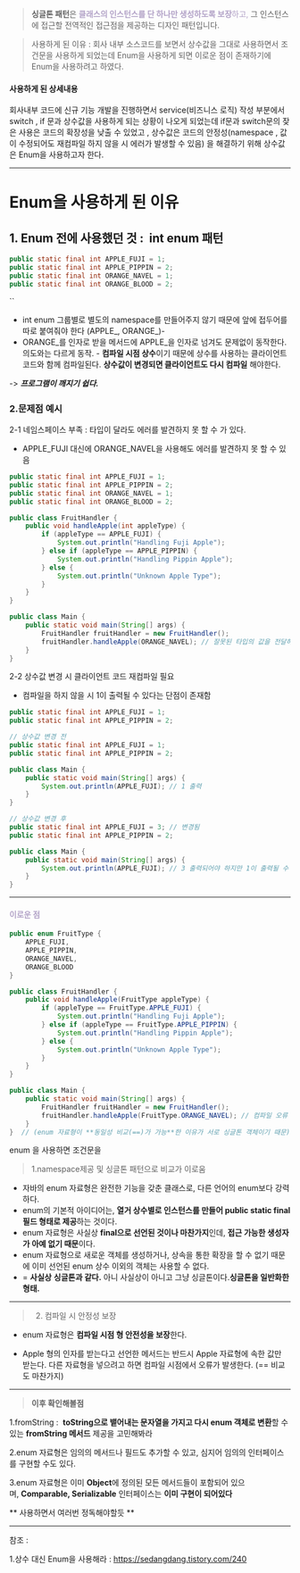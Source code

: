 	 

> **싱글톤 패턴**은 <font color="#b2a2c7">**클래스의 인스턴스를 단 하나만 생성하도록 보장**하고,</font> 그 인스턴스에 접근할 전역적인 접근점을 제공하는 디자인 패턴입니다.


> 사용하게 된 이유 : 
> 회사 내부 소스코드를 보면서 상수값을 그대로 사용하면서 조건문을 사용하게 되었는데 Enum을 사용하게 되면 이로운 점이 존재하기에 Enum을 사용하려고 하였다.


#### 사용하게 된 상세내용

회사내부 코드에 신규 기능 개발을 진행하면서 service(비즈니스 로직) 작성 부분에서 switch , if 문과 상수값을 사용하게 되는 상황이 나오게 되었는데 if문과 switch문의 잦은 사용은 코드의 확장성을 낮출 수 있었고 , 상수값은 코드의 안정성(namespace , 값이 수정되어도 재컴파일 하지 않을 시 에러가 발생할 수 있음) 을 해결하기 위해 상수값은 Enum을 사용하고자 한다.


---

# Enum을 사용하게 된 이유

## 1. Enum 전에 사용했던 것  :  **int enum 패턴**


```java
public static final int APPLE_FUJI = 1; 
public static final int APPLE_PIPPIN = 2; 
public static final int ORANGE_NAVEL = 1; 
public static final int ORANGE_BLOOD = 2;

```
``
- int enum 그룹별로 별도의 namespace를 만들어주지 않기 때문에 앞에 접두어를 따로 붙여줘야 한다
	(APPLE_, ORANGE_)-
- ORANGE_를 인자로 받을 메서드에 APPLE_을 인자로 넘겨도 문제없이 동작한다. 의도와는 다르게 동작.
- **컴파일 시점 상수**이기 때문에 상수를 사용하는 클라이언트 코드와 함께 컴파일된다. **상수값이 변경되면 클라이언트도 다시 컴파일** 해야한다. 

-> _**프로그램이 깨지기 쉽다.**_


### 2.문제점 예시

2-1 네임스페이스 부족 : 타입이 달라도 에러를 발견하지 못 할 수 가 있다.
- APPLE_FUJI 대신에 ORANGE_NAVEL을 사용해도 에러를 발견하지 못 할 수 있음 


```java
public static final int APPLE_FUJI = 1; 
public static final int APPLE_PIPPIN = 2; 
public static final int ORANGE_NAVEL = 1; 
public static final int ORANGE_BLOOD = 2;
```


```java
public class FruitHandler {
    public void handleApple(int appleType) {
        if (appleType == APPLE_FUJI) {
            System.out.println("Handling Fuji Apple");
        } else if (appleType == APPLE_PIPPIN) {
            System.out.println("Handling Pippin Apple");
        } else {
            System.out.println("Unknown Apple Type");
        }
    }
}

public class Main {
    public static void main(String[] args) {
        FruitHandler fruitHandler = new FruitHandler();
        fruitHandler.handleApple(ORANGE_NAVEL); // 잘못된 타입의 값을 전달하지만 컴파일러는 오류를 잡아내지 못합니다.
    }
}
```

2-2 상수값 변경 시 클라이언트 코드 재컴파일 필요
- 컴파일을 하지 않을 시 1이 출력될 수 있다는 단점이 존재함

```java
public static final int APPLE_FUJI = 1;
public static final int APPLE_PIPPIN = 2;
```

```java
// 상수값 변경 전
public static final int APPLE_FUJI = 1;
public static final int APPLE_PIPPIN = 2;

public class Main {
    public static void main(String[] args) {
        System.out.println(APPLE_FUJI); // 1 출력
    }
}

// 상수값 변경 후
public static final int APPLE_FUJI = 3; // 변경됨
public static final int APPLE_PIPPIN = 2;

public class Main {
    public static void main(String[] args) {
        System.out.println(APPLE_FUJI); // 3 출력되어야 하지만 1이 출력될 수 있음 (컴파일하지 않은 경우)
    }
}
```



---

#### <font color="#b2a2c7"> 이로운 점 </font>

```java
public enum FruitType {
    APPLE_FUJI,
    APPLE_PIPPIN,
    ORANGE_NAVEL,
    ORANGE_BLOOD
}

public class FruitHandler {
    public void handleApple(FruitType appleType) {
        if (appleType == FruitType.APPLE_FUJI) {
            System.out.println("Handling Fuji Apple");
        } else if (appleType == FruitType.APPLE_PIPPIN) {
            System.out.println("Handling Pippin Apple");
        } else {
            System.out.println("Unknown Apple Type");
        }
    }
}

public class Main {
    public static void main(String[] args) {
        FruitHandler fruitHandler = new FruitHandler();
        fruitHandler.handleApple(FruitType.ORANGE_NAVEL); // 컴파일 오류 발생: 잘못된 타입
    }
}  // (enum 자료형이 **동일성 비교(==)가 가능**한 이유가 서로 싱글톤 객체이기 때문)
```



enum 을 사용하면 조건문을 

> 1.namespace제공 및 싱글톤 패턴으로 비교가 이로움

- 자바의 enum 자료형은 완전한 기능을 갖춘 클래스로, 다른 언어의 enum보다 강력하다.
- enum의 기본적 아이디어는, **열거 상수별로 인스턴스를 만들어 public static final 필드 형태로 제공**하는 것이다.
- enum 자료형은 사실상 **final으로 선언된 것이나 마찬가지**인데, **접근 가능한 생성자가 아예 없기 때문**이다.
- enum 자료형으로 새로운 객체를 생성하거나, 상속을 통한 확장을 할 수 없기 때문에 이미 선언된 enum 상수 이외의 객체는 사용할 수 없다.
- = **사실상** **싱글톤과 같다.** 아니 사실상이 아니고 그냥 싱글톤이다.**싱글톤을 일반화한 형태.**

----

> 2. 컴파일 시 안정성 보장 
* enum 자료형은 **컴파일 시점 형 안전성을 보장**한다. 
- Apple 형의 인자를 받는다고 선언한 메서드는 반드시 Apple 자료형에 속한 값만 받는다. 다른 자료형을 넣으려고 하면 컴파일 시점에서 오류가 발생한다. (== 비교도 마찬가지)


---

> **이후 확인해볼점** 

1.fromString :  **toString으로 뱉어내는 문자열을 가지고 다시 enum 객체로 변환**할 수 있는 **fromString 메서드** 제공을 고민해봐라

2.enum 자료형은 임의의 메서드나 필드도 추가할 수 있고, 심지어 임의의 인터페이스를 구현할 수도 있다.

3.enum 자료형은 이미 **Object**에 정의된 모든 메서드들이 포함되어 있으며, **Comparable, Serializable** 인터페이스는 **이미 구현이 되어있다**


** 사용하면서 여러번 정독해야할듯 ** 

---

참조 :

1.상수 대신 Enum을 사용해라  : https://sedangdang.tistory.com/240





```java
```